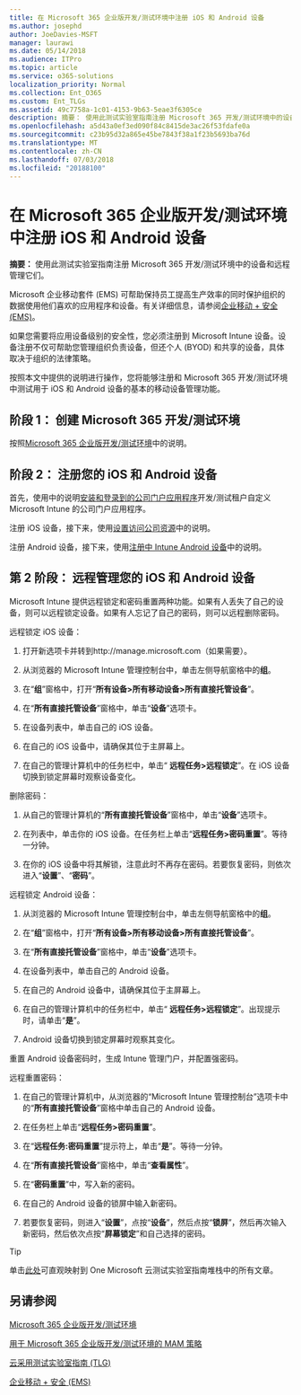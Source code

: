 ```yaml
---
title: 在 Microsoft 365 企业版开发/测试环境中注册 iOS 和 Android 设备
ms.author: josephd
author: JoeDavies-MSFT
manager: laurawi
ms.date: 05/14/2018
ms.audience: ITPro
ms.topic: article
ms.service: o365-solutions
localization_priority: Normal
ms.collection: Ent_O365
ms.custom: Ent_TLGs
ms.assetid: 49c7758a-1c01-4153-9b63-5eae3f6305ce
description: 摘要： 使用此测试实验室指南注册 Microsoft 365 开发/测试环境中的设备和远程管理它们。
ms.openlocfilehash: a5d43a0ef3ed090f84c8415de3ac26f53fdafe0a
ms.sourcegitcommit: c23b95d32a865e45be7843f38a1f23b5693ba76d
ms.translationtype: MT
ms.contentlocale: zh-CN
ms.lasthandoff: 07/03/2018
ms.locfileid: "20188100"
---
```

# <a name="enroll-ios-and-android-devices-in-your-microsoft-365-enterprise-devtest-environment"></a>在 Microsoft 365 企业版开发/测试环境中注册 iOS 和 Android 设备

 **摘要：** 使用此测试实验室指南注册 Microsoft 365 开发/测试环境中的设备和远程管理它们。
  
Microsoft 企业移动套件 (EMS) 可帮助保持员工提高生产效率的同时保护组织的数据使用他们喜欢的应用程序和设备。有关详细信息，请参阅[企业移动 + 安全 (EMS)](https://www.microsoft.com/cloud-platform/enterprise-mobility-security)。
  
如果您需要将应用设备级别的安全性，您必须注册到 Microsoft Intune 设备。设备注册不仅可帮助您管理组织负责设备，但还个人 (BYOD) 和共享的设备，具体取决于组织的法律策略。
  
按照本文中提供的说明进行操作，您将能够注册和 Microsoft 365 开发/测试环境中测试用于 iOS 和 Android 设备的基本的移动设备管理功能。
  
## <a name="phase-1-create-your-microsoft-365-devtest-environment"></a>阶段 1： 创建 Microsoft 365 开发/测试环境

按照[Microsoft 365 企业版开发/测试环境](the-microsoft-365-enterprise-dev-test-environment.md)中的说明。
  
## <a name="phase-2-enroll-your-ios-and-android-devices"></a>阶段 2： 注册您的 iOS 和 Android 设备

首先，使用中的说明[安装和登录到的公司门户应用程序](https://docs.microsoft.com/intune-user-help/install-and-sign-in-to-the-intune-company-portal-app-ios)开发/测试租户自定义 Microsoft Intune 的公司门户应用程序。

注册 iOS 设备，接下来，使用[设置访问公司资源](https://docs.microsoft.com/intune-user-help/enroll-your-device-in-intune-ios)中的说明。

注册 Android 设备，接下来，使用[注册中 Intune Android 设备](https://docs.microsoft.com/intune-user-help/enroll-your-device-in-intune-android)中的说明。

## <a name="phase-2-manage-your-ios-and-android-devices-remotely"></a>第 2 阶段： 远程管理您的 iOS 和 Android 设备

Microsoft Intune 提供远程锁定和密码重置两种功能。如果有人丢失了自己的设备，则可以远程锁定设备。如果有人忘记了自己的密码，则可以远程删除密码。
  
远程锁定 iOS 设备：
  
1.  打开新选项卡并转到http://manage.microsoft.com（如果需要）。 

2.  从浏览器的 Microsoft Intune 管理控制台中，单击左侧导航窗格中的**组**。

3. 在“**组**”窗格中，打开“**所有设备>所有移动设备>所有直接托管设备**”。
    
4. 在“**所有直接托管设备**”窗格中，单击“**设备**”选项卡。
    
5. 在设备列表中，单击自己的 iOS 设备。  
    
6. 在自己的 iOS 设备中，请确保其位于主屏幕上。  
    
7. 在自己的管理计算机中的任务栏中，单击“ **远程任务>远程锁定**”。在 iOS 设备切换到锁定屏幕时观察设备变化。
    
删除密码：
  
1. 从自己的管理计算机的“**所有直接托管设备**”窗格中，单击“**设备**”选项卡。
    
2. 在列表中，单击你的 iOS 设备。在任务栏上单击“**远程任务>密码重置**”。等待一分钟。
    
3. 在你的 iOS 设备中将其解锁，注意此时不再存在密码。若要恢复密码，则依次进入“**设置**”、“**密码**”。
    
远程锁定 Android 设备：
  
1. 从浏览器的 Microsoft Intune 管理控制台中，单击左侧导航窗格中的**组**。
    
2. 在“**组**”窗格中，打开“**所有设备>所有移动设备>所有直接托管设备**”。
    
3. 在“**所有直接托管设备**”窗格中，单击“**设备**”选项卡。
    
4. 在设备列表中，单击自己的 Android 设备。  
    
5. 在自己的 Android 设备中，请确保其位于主屏幕上。  
    
6. 在自己的管理计算机中的任务栏中，单击“ **远程任务>远程锁定**”。出现提示时，请单击“**是**”。
    
7. Android 设备切换到锁定屏幕时观察其变化。
    
重置 Android 设备密码时，生成 Intune 管理门户，并配置强密码。
  
远程重置密码：
  
1. 在自己的管理计算机中，从浏览器的“Microsoft Intune 管理控制台”选项卡中的“**所有直接托管设备**”窗格中单击自己的 Android 设备。
    
2. 在任务栏上单击“**远程任务>密码重置**”。
    
3. 在“**远程任务:密码重置**”提示符上，单击“**是**”。等待一分钟。
    
4. 在“**所有直接托管设备**”窗格中，单击“**查看属性**”。
    
5. 在“**密码重置**”中，写入新的密码。
    
6. 在自己的 Android 设备的锁屏中输入新密码。  
    
7. 若要恢复密码，则进入“**设置**”，点按“**设备**”，然后点按“**锁屏**”，然后再次输入新密码，然后依次点按“**屏幕锁定**”和自己选择的密码。
    

> [!TIP]
> 单击[此处](http://aka.ms/catlgstack)可直观映射到 One Microsoft 云测试实验室指南堆栈中的所有文章。
  
## <a name="see-also"></a>另请参阅

[Microsoft 365 企业版开发/测试环境](the-microsoft-365-enterprise-dev-test-environment.md)
  
[用于 Microsoft 365 企业版开发/测试环境的 MAM 策略](mam-policies-for-your-microsoft-365-enterprise-dev-test-environment.md)
  
[云采用测试实验室指南 (TLG)](cloud-adoption-test-lab-guides-tlgs.md)

[企业移动 + 安全 (EMS)](https://www.microsoft.com/cloud-platform/enterprise-mobility-security)


